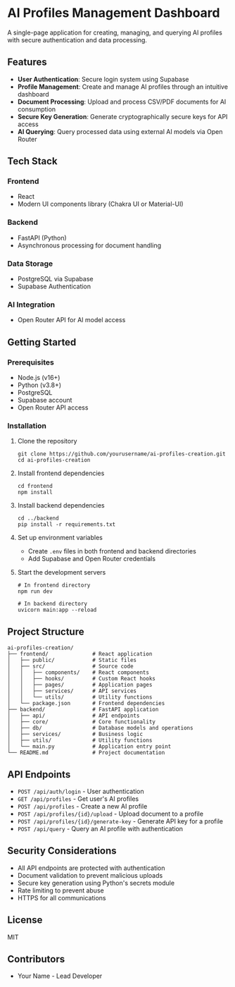 # AI Profiles Management Dashboard

A single-page application for creating, managing, and querying AI profiles with secure authentication and data processing.

## Features

- **User Authentication**: Secure login system using Supabase
- **Profile Management**: Create and manage AI profiles through an intuitive dashboard
- **Document Processing**: Upload and process CSV/PDF documents for AI consumption
- **Secure Key Generation**: Generate cryptographically secure keys for API access
- **AI Querying**: Query processed data using external AI models via Open Router

## Tech Stack

### Frontend
- React
- Modern UI components library (Chakra UI or Material-UI)

### Backend
- FastAPI (Python)
- Asynchronous processing for document handling

### Data Storage
- PostgreSQL via Supabase
- Supabase Authentication

### AI Integration
- Open Router API for AI model access

## Getting Started

### Prerequisites
- Node.js (v16+)
- Python (v3.8+)
- PostgreSQL
- Supabase account
- Open Router API access

### Installation

1. Clone the repository
   ```
   git clone https://github.com/yourusername/ai-profiles-creation.git
   cd ai-profiles-creation
   ```

2. Install frontend dependencies
   ```
   cd frontend
   npm install
   ```

3. Install backend dependencies
   ```
   cd ../backend
   pip install -r requirements.txt
   ```

4. Set up environment variables
   - Create `.env` files in both frontend and backend directories
   - Add Supabase and Open Router credentials

5. Start the development servers
   ```
   # In frontend directory
   npm run dev
   
   # In backend directory
   uvicorn main:app --reload
   ```

## Project Structure

```
ai-profiles-creation/
├── frontend/              # React application
│   ├── public/            # Static files
│   ├── src/               # Source code
│   │   ├── components/    # React components
│   │   ├── hooks/         # Custom React hooks
│   │   ├── pages/         # Application pages
│   │   ├── services/      # API services
│   │   └── utils/         # Utility functions
│   └── package.json       # Frontend dependencies
├── backend/               # FastAPI application
│   ├── api/               # API endpoints
│   ├── core/              # Core functionality
│   ├── db/                # Database models and operations
│   ├── services/          # Business logic
│   ├── utils/             # Utility functions
│   └── main.py            # Application entry point
└── README.md              # Project documentation
```

## API Endpoints

- `POST /api/auth/login` - User authentication
- `GET /api/profiles` - Get user's AI profiles
- `POST /api/profiles` - Create a new AI profile
- `POST /api/profiles/{id}/upload` - Upload document to a profile
- `POST /api/profiles/{id}/generate-key` - Generate API key for a profile
- `POST /api/query` - Query an AI profile with authentication

## Security Considerations

- All API endpoints are protected with authentication
- Document validation to prevent malicious uploads
- Secure key generation using Python's secrets module
- Rate limiting to prevent abuse
- HTTPS for all communications

## License

MIT

## Contributors

- Your Name - Lead Developer 
